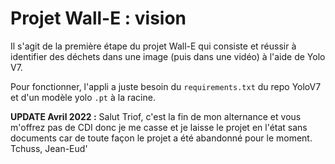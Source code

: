 # Projet Wall-E : vision

Il s'agit de la première étape du projet Wall-E qui consiste et réussir à identifier des déchets dans une image (puis dans une vidéo) à l'aide de Yolo V7.

Pour fonctionner, l'appli a juste besoin du `requirements.txt` du repo YoloV7 et d'un modèle yolo `.pt` à la racine.

**UPDATE Avril 2022 :** Salut Triof, c'est la fin de mon alternance et vous m'offrez pas de CDI donc je me casse et je laisse le projet en l'état sans documents car de toute façon le projet a été abandonné pour le moment.
Tchuss,
Jean-Eud'
